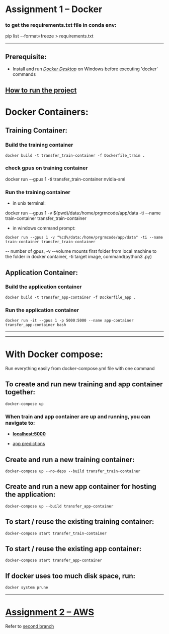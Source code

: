 # Assignment 1 – Docker

### to get the requirements.txt file in conda env:

pip list --format=freeze > requirements.txt

---

## Prerequisite:

- Install and run _[Docker Desktop](https://hub.docker.com/)_ on Windows before executing 'docker' commands

## [How to run the project](#to-create-and-run-new-training-and-app-container-together)

# Docker Containers:

## Training Container:

### Build the training container

```
docker build -t transfer_train-container -f Dockerfile_train .
```

### check gpus on training container

docker run --gpus 1 -ti transfer_train-container nvidia-smi

### Run the training container

- in unix terminal:

docker run --gpus 1 -v $(pwd)/data:/home/prgrmcode/app/data -ti --name train-container transfer_train-container

- in windows command prompt:

```
docker run --gpus 1 -v "%cd%/data:/home/prgrmcode/app/data" -ti --name train-container transfer_train-container
```

-- number of gpus, -v --volume mounts first folder from local machine to the folder in docker container, -ti target image, command(python3 .py)

## Application Container:

### Build the application container

```
docker build -t transfer_app-container -f Dockerfile_app .
```

### Run the application container

```
docker run -it --gpus 1 -p 5000:5000 --name app-container transfer_app-container bash
```

---

---

# With Docker compose:

Run everything easily from docker-compose.yml file with one command

## To create and run new training and app container together:

```
docker-compose up
```

### When train and app container are up and running, you can navigate to:

- **[localhost:5000](http://localhost:5000/)**

- [app predictions](application/localhost.png)

## Create and run a new training container:

```
docker-compose up --no-deps --build transfer_train-container
```

## Create and run a new app container for hosting the application:

```
docker-compose up --build transfer_app-container
```

## To start / reuse the existing training container:

```
docker-compose start transfer_train-container
```

## To start / reuse the existing app container:

```
docker-compose start transfer_app-container
```

## If docker uses too much disk space, run:

```
docker system prune
```

---

# [Assignment 2 – AWS](https://github.com/thomasmore-dn/ai-docker-prgrmcode/tree/Assignment2%E2%80%93AWS)

Refer to [second branch](https://github.com/thomasmore-dn/ai-docker-prgrmcode/tree/Assignment2%E2%80%93AWS)
